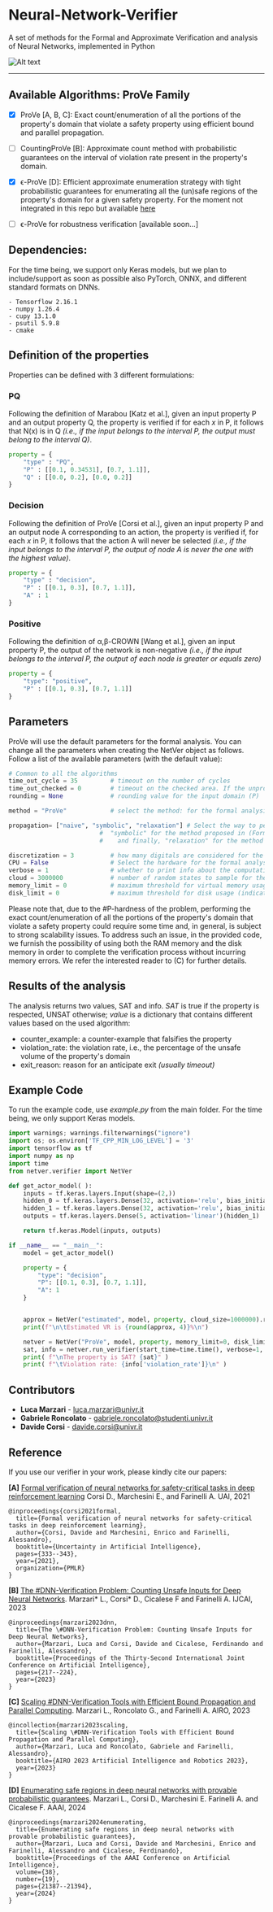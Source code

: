 # Neural-Network-Verifier
A set of methods for the Formal and Approximate Verification and analysis of Neural Networks, implemented in Python


![Alt text](https://github.com/GabrieleRoncolato/SymbolicPropagationCUDA/blob/master/images/overview.png)
****


## Available Algorithms: ProVe Family 
- [x] ProVe [A, B, C]: Exact count/enumeration of all the portions of the property's domain that violate a safety property using efficient bound and parallel propagation.
- [ ] CountingProVe [B]: Approximate count method with probabilistic guarantees on the interval of violation rate present in the property's domain.
- [x] ϵ-ProVe [D]: Efficient approximate enumeration strategy with tight probabilistic guarantees for enumerating all the (un)safe regions of the property's domain for a given safety property. For the moment not integrated in this repo but available [here](https://github.com/d-corsi/eProVe)
- [ ] ϵ-ProVe for robustness verification [available soon...]


## Dependencies: 
For the time being, we support only Keras models, but we plan to include/support as soon as possible also PyTorch, ONNX, and different standard formats on DNNs.

    - Tensorflow 2.16.1
    - numpy 1.26.4
    - cupy 13.1.0
    - psutil 5.9.8
    - cmake



## Definition of the properties
Properties can be defined with 3 different formulations:

### PQ
Following the definition of Marabou [Katz et al.], given an input property P and an output property Q, the property is verified if for each *x* in P, it follows that N(x) is in Q *(i.e., if the input belongs to the interval P, the output must belong to the interval Q)*.
```python
property = {
	"type" : "PQ",
	"P" : [[0.1, 0.34531], [0.7, 1.1]],
	"Q" : [[0.0, 0.2], [0.0, 0.2]]
}
```

### Decision
Following the definition of ProVe [Corsi et al.], given an input property P and an output node A corresponding to an action, the property is verified if, for each *x* in P, it follows that the action A will never be selected *(i.e., if the input belongs to the interval P, the output of node A is never the one with the highest value)*.
```python
property = {
	"type" : "decision",
	"P" : [[0.1, 0.3], [0.7, 1.1]],
	"A" : 1
}
```

### Positive
Following the definition of α,β-CROWN [Wang et al.], given an input property P, the output of the network is non-negative *(i.e., if the input belongs to the interval P, the output of each node is greater or equals zero)*
```python
property = {
	"type": "positive",
	"P" : [[0.1, 0.3], [0.7, 1.1]]
}
```


## Parameters
ProVe will use the default parameters for the formal analysis. You can change all the parameters when creating the NetVer object as follows. 
Follow a list of the available parameters (with the default value):

```python
# Common to all the algorithms
time_out_cycle = 35         # timeout on the number of cycles
time_out_checked = 0        # timeout on the checked area. If the unproved area is less than this value, the algorithm stops returning the residual as a violation
rounding = None             # rounding value for the input domain (P)

method = "ProVe"            # select the method: for the formal analysis, select "ProVe" otherwise, "estimated"

propagation= ["naive", "symbolic", "relaxation"] # Select the way to perform the interval propagation: "naive" with simple Moore algebra,
						 #  "symbolic" for the method proposed in (Formal Security Analysis of Neural Networks using Symbolic Intervals, Wang et al. 2018)
						 #    and finally, "relaxation" for the method proposed in (Efficient Formal Safety Analysis of Neural Networks, Wang et al. 2018)  

discretization = 3          # how many digitals are considered for the computation
CPU = False                 # Select the hardware for the formal analysis
verbose = 1                 # whether to print info about the computation of ProVe
cloud = 3000000             # number of random states to sample for the approximate verification i.e., the "estimated" analysis
memory_limit = 0            # maximum threshold for virtual memory usage (indicate 0 to use the available free memory)
disk_limit = 0              # maximum threshold for disk usage (indicate 0 to use the available free disk space)
```
Please note that, due to the #P-hardness of the problem, performing the exact count/enumeration of all the portions of the property's domain that violate a safety property could require some time and, in general, is subject to strong scalability issues. To address such an issue, in the provided code, we furnish the possibility of using both the RAM memory and the disk memory in order to complete the verification process without incurring memory errors. We refer the interested reader to (C) for further details.

## Results of the analysis
The analysis returns two values, SAT and info. *SAT* is true if the property is respected, UNSAT otherwise; *value* is a dictionary that contains different values based on the used algorithm:

- counter_example: a counter-example that falsifies the property 
- violation_rate: the violation rate, i.e., the percentage of the unsafe volume of the property's domain 
- exit_reason: reason for an anticipate exit *(usually timeout)*



## Example Code
To run the example code, use *example.py* from the main folder. For the time being, we only support Keras models.
```python
import warnings; warnings.filterwarnings("ignore")
import os; os.environ['TF_CPP_MIN_LOG_LEVEL'] = '3'
import tensorflow as tf
import numpy as np
import time
from netver.verifier import NetVer

def get_actor_model( ):
	inputs = tf.keras.layers.Input(shape=(2,))
	hidden_0 = tf.keras.layers.Dense(32, activation='relu', bias_initializer='random_normal')(inputs)
	hidden_1 = tf.keras.layers.Dense(32, activation='relu', bias_initializer='random_normal')(hidden_0)
	outputs = tf.keras.layers.Dense(5, activation='linear')(hidden_1)

	return tf.keras.Model(inputs, outputs)

if __name__ == "__main__":
	model = get_actor_model()

	property = {
		"type": "decision",
		"P": [[0.1, 0.3], [0.7, 1.1]],
		"A": 1
	}


	approx = NetVer("estimated", model, property, cloud_size=1000000).run_verifier(time.time(), verbose=0)[1]['violation_rate']
	print(f"\n\tEstimated VR is {round(approx, 4)}%\n")

	netver = NetVer("ProVe", model, property, memory_limit=0, disk_limit=0,rounding=3, cpu_only=False, interval_propagation="relaxation")
	sat, info = netver.run_verifier(start_time=time.time(), verbose=1, estimation=approx)
	print( f"\nThe property is SAT? {sat}" )
	print( f"\tViolation rate: {info['violation_rate']}\n" )
```


## Contributors
*  **Luca Marzari** - luca.marzari@univr.it
*  **Gabriele Roncolato** - gabriele.roncolato@studenti.univr.it
*  **Davide Corsi** - davide.corsi@univr.it

## Reference
If you use our verifier in your work, please kindly cite our papers:

**[A]** [Formal verification of neural networks for safety-critical tasks in deep reinforcement learning](https://proceedings.mlr.press/v161/corsi21a.html) Corsi D., Marchesini E., and Farinelli A. UAI, 2021
```
@inproceedings{corsi2021formal,
  title={Formal verification of neural networks for safety-critical tasks in deep reinforcement learning},
  author={Corsi, Davide and Marchesini, Enrico and Farinelli, Alessandro},
  booktitle={Uncertainty in Artificial Intelligence},
  pages={333--343},
  year={2021},
  organization={PMLR}
}
```
    
**[B]** [The \#DNN-Verification Problem: Counting Unsafe Inputs for Deep Neural Networks](https://dl.acm.org/doi/abs/10.24963/ijcai.2023/25).  Marzari* L., Corsi* D., Cicalese F and Farinelli A. IJCAI, 2023
```
@inproceedings{marzari2023dnn,
  title={The \#DNN-Verification Problem: Counting Unsafe Inputs for Deep Neural Networks},
  author={Marzari, Luca and Corsi, Davide and Cicalese, Ferdinando and Farinelli, Alessandro},
  booktitle={Proceedings of the Thirty-Second International Joint Conference on Artificial Intelligence},
  pages={217--224},
  year={2023}
}
```

**[C]** [Scaling #DNN-Verification Tools with Efficient Bound Propagation and Parallel Computing](https://arxiv.org/pdf/2312.05890).  Marzari L., Roncolato G., and Farinelli A. AIRO, 2023
```
@incollection{marzari2023scaling,
  title={Scaling \#DNN-Verification Tools with Efficient Bound Propagation and Parallel Computing},
  author={Marzari, Luca and Roncolato, Gabriele and Farinelli, Alessandro},
  booktitle={AIRO 2023 Artificial Intelligence and Robotics 2023},
  year={2023}
}
```

**[D]** [Enumerating safe regions in deep neural networks with provable probabilistic guarantees](https://ojs.aaai.org/index.php/AAAI/article/view/30134).  Marzari L., Corsi D., Marchesini E. Farinelli A. and Cicalese F. AAAI, 2024
```
@inproceedings{marzari2024enumerating,
  title={Enumerating safe regions in deep neural networks with provable probabilistic guarantees},
  author={Marzari, Luca and Corsi, Davide and Marchesini, Enrico and Farinelli, Alessandro and Cicalese, Ferdinando},
  booktitle={Proceedings of the AAAI Conference on Artificial Intelligence},
  volume={38},
  number={19},
  pages={21387--21394},
  year={2024}
}
```
